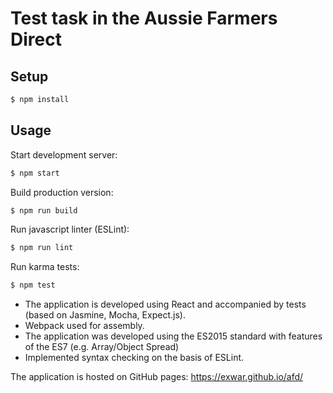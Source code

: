 # Test task in the Aussie Farmers Direct

## Setup

```bash
$ npm install
```

## Usage

Start development server:

```bash
$ npm start
```

Build production version:

```bash
$ npm run build
```

Run javascript linter (ESLint):

```bash
$ npm run lint
```

Run karma tests:

```bash
$ npm test
```

* The application is developed using React and accompanied by tests (based on Jasmine, Mocha, Expect.js).
* Webpack used for assembly.
* The application was developed using the ES2015 standard with features of the ES7 (e.g. Array/Object Spread)
* Implemented syntax checking on the basis of ESLint.

The application is hosted on GitHub pages: https://exwar.github.io/afd/

